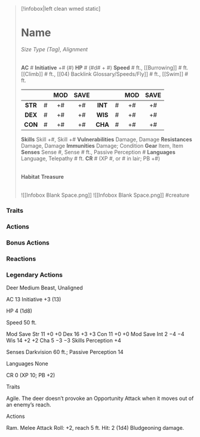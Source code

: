 > [!infobox|left clean wmed static]
> # Name
> *Size Type (Tag), Alignment*
> 
> | |
> | - |
> **AC** # **Initiative** +# (#)
> **HP** # (#d# + #)
> **Speed** # ft., [[Burrowing]] # ft. [[Climb]] # ft., [[04) Backlink Glossary/Speeds/Fly]] # ft., [[Swim]] # ft.
> 
> | | | MOD | SAVE | | | MOD | SAVE |
> | :-: | :-: | :-: | :-: | :-: | :-: | :-: | :-: |
> | **STR** | # | +# | +# | **INT** | # | +# | +# | 
> | **DEX** | # | +# | +# | **WIS** | # | +# | +# |
> | **CON** | # | +# | +# | **CHA** | # | +# | +# |
> **Skills** Skill +#, Skill +#
> **Vulnerabilities** Damage, Damage
> **Resistances** Damage, Damage
> **Immunities** Damage; Condition
> **Gear** Item, Item
> **Senses** Sense #, Sense # ft., Passive Perception #
> **Languages** Language, Telepathy # ft.
> **CR** # (XP #, or # in lair; PB +#)
>
> | |
> | - |
> **Habitat**
> **Treasure**
> 
> | |
> | - |
> ![[Infobox Blank Space.png]]
> ![[Infobox Blank Space.png]]
> #creature 


### Traits
### Actions
### Bonus Actions
### Reactions
### Legendary Actions
Deer
Medium Beast, Unaligned

AC 13 Initiative +3 (13)

HP 4 (1d8)

Speed 50 ft.

Mod	Save
Str	11	+0	+0
Dex	16	+3	+3
Con	11	+0	+0
Mod	Save
Int	2	−4	−4
Wis	14	+2	+2
Cha	5	−3	−3
Skills Perception +4

Senses Darkvision 60 ft.; Passive Perception 14

Languages None

CR 0 (XP 10; PB +2)

Traits

Agile. The deer doesn’t provoke an Opportunity Attack when it moves out of an enemy’s reach.

Actions

Ram. Melee Attack Roll: +2, reach 5 ft. Hit: 2 (1d4) Bludgeoning damage.